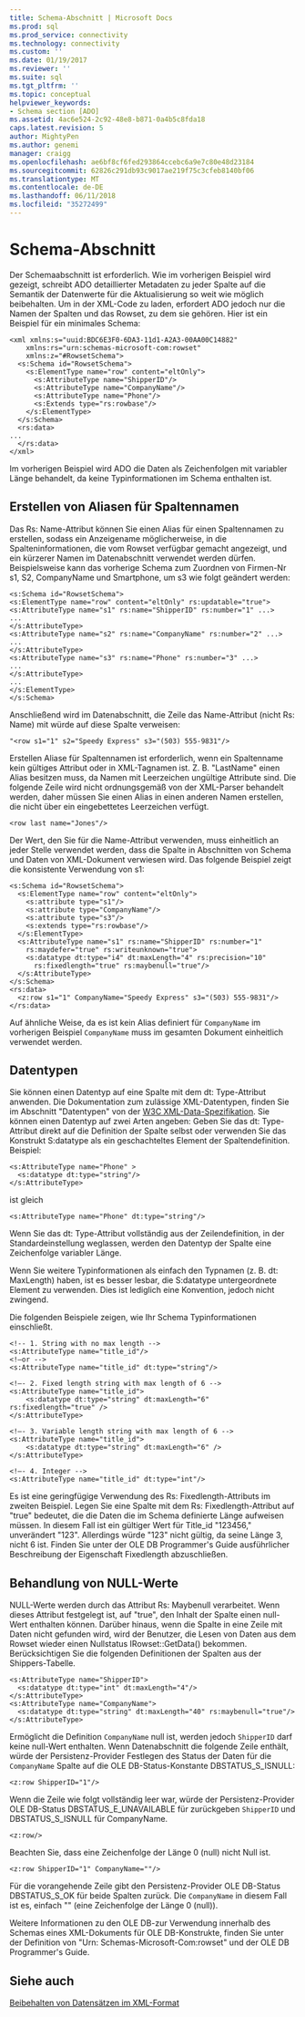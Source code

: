 ```yaml
---
title: Schema-Abschnitt | Microsoft Docs
ms.prod: sql
ms.prod_service: connectivity
ms.technology: connectivity
ms.custom: ''
ms.date: 01/19/2017
ms.reviewer: ''
ms.suite: sql
ms.tgt_pltfrm: ''
ms.topic: conceptual
helpviewer_keywords:
- Schema section [ADO]
ms.assetid: 4ac6e524-2c92-48e8-b871-0a4b5c8fda18
caps.latest.revision: 5
author: MightyPen
ms.author: genemi
manager: craigg
ms.openlocfilehash: ae6bf8cf6fed293864ccebc6a9e7c80e48d23184
ms.sourcegitcommit: 62826c291db93c9017ae219f75c3cfeb8140bf06
ms.translationtype: MT
ms.contentlocale: de-DE
ms.lasthandoff: 06/11/2018
ms.locfileid: "35272499"
---
```

# <a name="schema-section"></a>Schema-Abschnitt
Der Schemaabschnitt ist erforderlich. Wie im vorherigen Beispiel wird gezeigt, schreibt ADO detaillierter Metadaten zu jeder Spalte auf die Semantik der Datenwerte für die Aktualisierung so weit wie möglich beibehalten. Um in der XML-Code zu laden, erfordert ADO jedoch nur die Namen der Spalten und das Rowset, zu dem sie gehören. Hier ist ein Beispiel für ein minimales Schema:  
  
```  
<xml xmlns:s="uuid:BDC6E3F0-6DA3-11d1-A2A3-00AA00C14882"  
    xmlns:rs="urn:schemas-microsoft-com:rowset"  
    xmlns:z="#RowsetSchema">  
  <s:Schema id="RowsetSchema">  
    <s:ElementType name="row" content="eltOnly">  
      <s:AttributeType name="ShipperID"/>  
      <s:AttributeType name="CompanyName"/>  
      <s:AttributeType name="Phone"/>  
      <s:Extends type="rs:rowbase"/>  
    </s:ElementType>  
  </s:Schema>  
  <rs:data>  
...  
  </rs:data>  
</xml>  
```  
  
 Im vorherigen Beispiel wird ADO die Daten als Zeichenfolgen mit variabler Länge behandelt, da keine Typinformationen im Schema enthalten ist.  
  
## <a name="creating-aliases-for-column-names"></a>Erstellen von Aliasen für Spaltennamen  
 Das Rs: Name-Attribut können Sie einen Alias für einen Spaltennamen zu erstellen, sodass ein Anzeigename möglicherweise, in die Spalteninformationen, die vom Rowset verfügbar gemacht angezeigt, und ein kürzerer Namen im Datenabschnitt verwendet werden dürfen. Beispielsweise kann das vorherige Schema zum Zuordnen von Firmen-Nr s1, S2, CompanyName und Smartphone, um s3 wie folgt geändert werden:  
  
```  
<s:Schema id="RowsetSchema">   
<s:ElementType name="row" content="eltOnly" rs:updatable="true">   
<s:AttributeType name="s1" rs:name="ShipperID" rs:number="1" ...>   
...  
</s:AttributeType>   
<s:AttributeType name="s2" rs:name="CompanyName" rs:number="2" ...>   
...  
</s:AttributeType>   
<s:AttributeType name="s3" rs:name="Phone" rs:number="3" ...>   
...  
</s:AttributeType>   
...  
</s:ElementType>   
</s:Schema>  
```  
  
 Anschließend wird im Datenabschnitt, die Zeile das Name-Attribut (nicht Rs: Name) mit würde auf diese Spalte verweisen:  
  
```  
"<row s1="1" s2="Speedy Express" s3="(503) 555-9831"/>  
```  
  
 Erstellen Aliase für Spaltennamen ist erforderlich, wenn ein Spaltenname kein gültiges Attribut oder in XML-Tagnamen ist. Z. B. "LastName" einen Alias besitzen muss, da Namen mit Leerzeichen ungültige Attribute sind. Die folgende Zeile wird nicht ordnungsgemäß von der XML-Parser behandelt werden, daher müssen Sie einen Alias in einen anderen Namen erstellen, die nicht über ein eingebettetes Leerzeichen verfügt.  
  
```  
<row last name="Jones"/>  
```  
  
 Der Wert, den Sie für die Name-Attribut verwenden, muss einheitlich an jeder Stelle verwendet werden, dass die Spalte in Abschnitten von Schema und Daten von XML-Dokument verwiesen wird. Das folgende Beispiel zeigt die konsistente Verwendung von s1:  
  
```  
<s:Schema id="RowsetSchema">  
  <s:ElementType name="row" content="eltOnly">  
    <s:attribute type="s1"/>  
    <s:attribute type="CompanyName"/>  
    <s:attribute type="s3"/>  
    <s:extends type="rs:rowbase"/>  
  </s:ElementType>  
  <s:AttributeType name="s1" rs:name="ShipperID" rs:number="1"   
    rs:maydefer="true" rs:writeunknown="true">  
    <s:datatype dt:type="i4" dt:maxLength="4" rs:precision="10"   
      rs:fixedlength="true" rs:maybenull="true"/>  
  </s:AttributeType>  
</s:Schema>  
<rs:data>  
  <z:row s1="1" CompanyName="Speedy Express" s3="(503) 555-9831"/>  
</rs:data>  
```  
  
 Auf ähnliche Weise, da es ist kein Alias definiert für `CompanyName` im vorherigen Beispiel `CompanyName` muss im gesamten Dokument einheitlich verwendet werden.  
  
## <a name="data-types"></a>Datentypen  
 Sie können einen Datentyp auf eine Spalte mit dem dt: Type-Attribut anwenden. Die Dokumentation zum zulässige XML-Datentypen, finden Sie im Abschnitt "Datentypen" von der [W3C XML-Data-Spezifikation](http://www.w3.org/TR/1998/NOTE-XML-data/). Sie können einen Datentyp auf zwei Arten angeben: Geben Sie das dt: Type-Attribut direkt auf die Definition der Spalte selbst oder verwenden Sie das Konstrukt S:datatype als ein geschachteltes Element der Spaltendefinition. Beispiel:  
  
```  
<s:AttributeType name="Phone" >  
  <s:datatype dt:type="string"/>  
</s:AttributeType>  
```  
  
 ist gleich  
  
```  
<s:AttributeType name="Phone" dt:type="string"/>  
```  
  
 Wenn Sie das dt: Type-Attribut vollständig aus der Zeilendefinition, in der Standardeinstellung weglassen, werden den Datentyp der Spalte eine Zeichenfolge variabler Länge.  
  
 Wenn Sie weitere Typinformationen als einfach den Typnamen (z. B. dt: MaxLength) haben, ist es besser lesbar, die S:datatype untergeordnete Element zu verwenden. Dies ist lediglich eine Konvention, jedoch nicht zwingend.  
  
 Die folgenden Beispiele zeigen, wie Ihr Schema Typinformationen einschließt.  
  
```  
<!-- 1. String with no max length -->  
<s:AttributeType name="title_id"/>  
<!—or -->  
<s:AttributeType name="title_id" dt:type="string"/>  
  
<!—- 2. Fixed length string with max length of 6 -->  
<s:AttributeType name="title_id">  
    <s:datatype dt:type="string" dt:maxLength="6" rs:fixedlength="true" />  
</s:AttributeType>  
  
<!—- 3. Variable length string with max length of 6 -->  
<s:AttributeType name="title_id">  
    <s:datatype dt:type="string" dt:maxLength="6" />  
</s:AttributeType>  
  
<!—- 4. Integer -->  
<s:AttributeType name="title_id" dt:type="int"/>  
```  
  
 Es ist eine geringfügige Verwendung des Rs: Fixedlength-Attributs im zweiten Beispiel. Legen Sie eine Spalte mit dem Rs: Fixedlength-Attribut auf "true" bedeutet, die die Daten die im Schema definierte Länge aufweisen müssen. In diesem Fall ist ein gültiger Wert für Title_id "123456," unverändert "123". Allerdings würde "123" nicht gültig, da seine Länge 3, nicht 6 ist. Finden Sie unter der OLE DB Programmer's Guide ausführlicher Beschreibung der Eigenschaft Fixedlength abzuschließen.  
  
## <a name="handling-nulls"></a>Behandlung von NULL-Werte  
 NULL-Werte werden durch das Attribut Rs: Maybenull verarbeitet. Wenn dieses Attribut festgelegt ist, auf "true", den Inhalt der Spalte einen null-Wert enthalten können. Darüber hinaus, wenn die Spalte in eine Zeile mit Daten nicht gefunden wird, wird der Benutzer, die Lesen von Daten aus dem Rowset wieder einen Nullstatus IRowset::GetData() bekommen. Berücksichtigen Sie die folgenden Definitionen der Spalten aus der Shippers-Tabelle.  
  
```  
<s:AttributeType name="ShipperID">  
  <s:datatype dt:type="int" dt:maxLength="4"/>  
</s:AttributeType>  
<s:AttributeType name="CompanyName">  
  <s:datatype dt:type="string" dt:maxLength="40" rs:maybenull="true"/>  
</s:AttributeType>  
```  
  
 Ermöglicht die Definition `CompanyName` null ist, werden jedoch `ShipperID` darf keine null-Wert enthalten. Wenn Datenabschnitt die folgende Zeile enthält, würde der Persistenz-Provider Festlegen des Status der Daten für die `CompanyName` Spalte auf die OLE DB-Status-Konstante DBSTATUS_S_ISNULL:  
  
```  
<z:row ShipperID="1"/>  
```  
  
 Wenn die Zeile wie folgt vollständig leer war, würde der Persistenz-Provider OLE DB-Status DBSTATUS_E_UNAVAILABLE für zurückgeben `ShipperID` und DBSTATUS_S_ISNULL für CompanyName.  
  
```  
<z:row/>   
```  
  
 Beachten Sie, dass eine Zeichenfolge der Länge 0 (null) nicht Null ist.  
  
```  
<z:row ShipperID="1" CompanyName=""/>  
```  
  
 Für die vorangehende Zeile gibt den Persistenz-Provider OLE DB-Status DBSTATUS_S_OK für beide Spalten zurück. Die `CompanyName` in diesem Fall ist es, einfach "" (eine Zeichenfolge der Länge 0 (null)).  
  
 Weitere Informationen zu den OLE DB-zur Verwendung innerhalb des Schemas eines XML-Dokuments für OLE DB-Konstrukte, finden Sie unter der Definition von "Urn: Schemas-Microsoft-Com:rowset" und der OLE DB Programmer's Guide.  
  
## <a name="see-also"></a>Siehe auch  
 [Beibehalten von Datensätzen im XML-Format](../../../ado/guide/data/persisting-records-in-xml-format.md)
